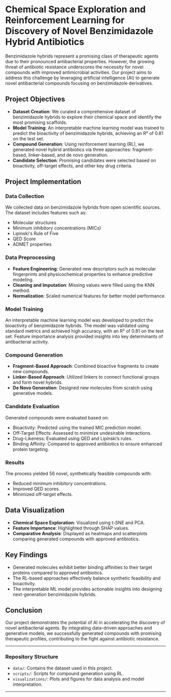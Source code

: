 # Chemical Space Exploration and Reinforcement Learning for Discovery of Novel Benzimidazole Hybrid Antibiotics

Benzimidazole hybrids represent a promising class of therapeutic agents due to their pronounced antibacterial properties. However, the growing threat of antibiotic resistance underscores the necessity for novel compounds with improved antimicrobial activities. Our project aims to address this challenge by leveraging artificial intelligence (AI) to generate novel antibacterial compounds focusing on benzimidazole derivatives.

## Project Objectives

- **Dataset Creation**: We curated a comprehensive dataset of benzimidazole hybrids to explore their chemical space and identify the most promising scaffolds.
- **Model Training**: An interpretable machine learning model was trained to predict the bioactivity of benzimidazole hybrids, achieving an R² of 0.81 on the test set.
- **Compound Generation**: Using reinforcement learning (RL), we generated novel hybrid antibiotics via three approaches: fragment-based, linker-based, and de novo generation.
- **Candidate Selection**: Promising candidates were selected based on bioactivity, off-target effects, and other key drug criteria.

## Project Implementation

### Data Collection

We collected data on benzimidazole hybrids from open scientific sources. The dataset includes features such as:
- Molecular structures
- Minimum inhibitory concentrations (MICs)
- Lipinski's Rule of Five
- QED Score
- ADMET properties

### Data Preprocessing

- **Feature Engineering**: Generated new descriptors such as molecular fingerprints and physicochemical properties to enhance predictive modeling.
- **Cleaning and Imputation**: Missing values were filled using the KNN method.
- **Normalization**: Scaled numerical features for better model performance.

### Model Training

An interpretable machine learning model was developed to predict the bioactivity of benzimidazole hybrids. The model was validated using standard metrics and achieved high accuracy, with an R² of 0.81 on the test set. Feature importance analysis provided insights into key determinants of antibacterial activity.

### Compound Generation

- **Fragment-Based Approach**: Combined bioactive fragments to create new compounds.
- **Linker-Based Approach**: Utilized linkers to connect functional groups and form novel hybrids.
- **De Novo Generation**: Designed new molecules from scratch using generative models.

### Candidate Evaluation

Generated compounds were evaluated based on:
- Bioactivity: Predicted using the trained MIC prediction model.
- Off-Target Effects: Assessed to minimize undesirable interactions.
- Drug-Likeness: Evaluated using QED and Lipinski’s rules.
- Binding Affinity: Compared to approved antibiotics to ensure enhanced protein targeting.

### Results

The process yielded 56 novel, synthetically feasible compounds with:
- Reduced minimum inhibitory concentrations.
- Improved QED scores.
- Minimized off-target effects.

## Data Visualization

- **Chemical Space Exploration**: Visualized using t-SNE and PCA.
- **Feature Importance**: Highlighted through SHAP values.
- **Comparative Analysis**: Displayed as heatmaps and scatterplots comparing generated compounds with approved antibiotics.

## Key Findings

- Generated molecules exhibit better binding affinities to their target proteins compared to approved antibiotics.
- The RL-based approaches effectively balance synthetic feasibility and bioactivity.
- The interpretable ML model provides actionable insights into designing next-generation benzimidazole hybrids.

## Conclusion

Our project demonstrates the potential of AI in accelerating the discovery of novel antibacterial agents. By integrating data-driven approaches and generative models, we successfully generated compounds with promising therapeutic profiles, contributing to the fight against antibiotic resistance.

---

### Repository Structure

- `data/`: Contains the dataset used in this project.
- `scripts/`: Scripts for compound generation using RL.
- `visualizations/`: Plots and figures for data analysis and model interpretation.

---
